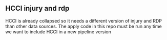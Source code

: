 ## HCCI injury and rdp 

HCCI is already collapsed so it needs a different version of injury and RDP than other data sources. 
The apply code in this repo must be run any time we want to include HCCI in a new pipeline version
